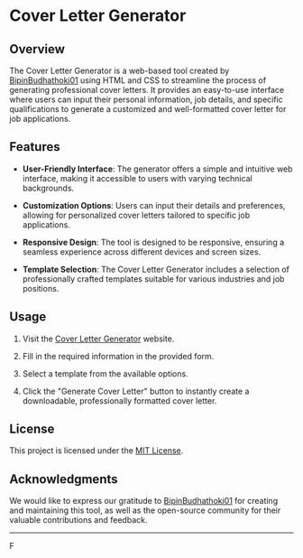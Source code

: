 # Cover Letter Generator

## Overview

The Cover Letter Generator is a web-based tool created by [BipinBudhathoki01](https://github.com/BipinBudhathoki01) using HTML and CSS to streamline the process of generating professional cover letters. It provides an easy-to-use interface where users can input their personal information, job details, and specific qualifications to generate a customized and well-formatted cover letter for job applications.

## Features

- **User-Friendly Interface**: The generator offers a simple and intuitive web interface, making it accessible to users with varying technical backgrounds.

- **Customization Options**: Users can input their details and preferences, allowing for personalized cover letters tailored to specific job applications.

- **Responsive Design**: The tool is designed to be responsive, ensuring a seamless experience across different devices and screen sizes.

- **Template Selection**: The Cover Letter Generator includes a selection of professionally crafted templates suitable for various industries and job positions.

## Usage

1. Visit the [Cover Letter Generator](https://bipinbudhathoki.com.np/com-np-cover-letter-generator) website.

2. Fill in the required information in the provided form.

3. Select a template from the available options.

4. Click the "Generate Cover Letter" button to instantly create a downloadable, professionally formatted cover letter.


## License

This project is licensed under the [MIT License](LICENSE).

## Acknowledgments

We would like to express our gratitude to [BipinBudhathoki01](https://github.com/BipinBudhathoki01) for creating and maintaining this tool, as well as the open-source community for their valuable contributions and feedback.

---

F